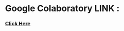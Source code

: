 # Google Colaboratory LINK :
### [Click Here](https://colab.research.google.com/drive/13m4amVCPikzGiR1FZsVS9PVfgLZ34qgS)
